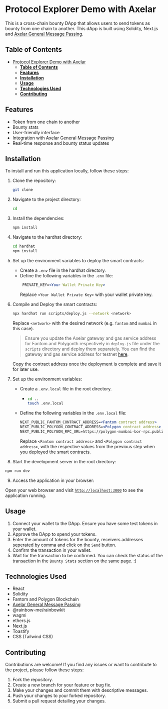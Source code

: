 # Protocol Explorer Demo with Axelar

This is a cross-chain bounty DApp that allows users to send tokens as bounty from one chain to another. This dApp is built using Solidity, Next.js and [Axelar General Message Passing](https://docs.axelar.dev/dev/general-message-passing/overview).

## **Table of Contents**

- [Protocol Explorer Demo with Axelar](#protocol-explorer-demo-with-axelar)
  - [**Table of Contents**](#table-of-contents)
  - [**Features**](#features)
  - [**Installation**](#installation)
  - [**Usage**](#usage)
  - [**Technologies Used**](#technologies-used)
  - [**Contributing**](#contributing)

## **Features**

- Token from one chain to another
- Bounty stats
- User-friendly interface
- Integration with Axelar General Message Passing
- Real-time response and bounty status updates

## **Installation**

To install and run this application locally, follow these steps:

1. Clone the repository:

   ```bash
   git clone 
   ```

2. Navigate to the project directory:

   ```bash
   cd 
   ```

3. Install the dependencies:

   ```bash
   npm install
   ```

4. Navigate to the hardhat directory:

   ```bash
   cd hardhat
   npm install
   ```

5. Set up the environment variables to deploy the smart contracts:

   - Create a `.env` file in the hardhat directory.
   - Define the following variables in the `.env` file:
     ```apache
      PRIVATE_KEY=<Your Wallet Private Key>
     ```
     Replace `<Your Wallet Private Key>` with your wallet private key.

6. Compile and Deploy the smart contracts:

   ```bash
   npx hardhat run scripts/deploy.js --network <network>
   ```

   Replace `<network>` with the desired network (e.g. `fantom` and `mumbai` in this case).

   > Ensure you update the Axelar gateway and gas service address for Fantom and Polygonth respectively in `deploy.js` file under the `scripts` directory and deploy them separately. You can find the gateway and gas service address for testnet [here](https://docs.axelar.dev/resources/testnet).

   Copy the contract address once the deployment is complete and save it for later use.

7. Set up the environment variables:

   - Create a `.env.local` file in the root directory.
     - ```bash
       cd ..
       touch .env.local
       ```
   - Define the following variables in the `.env.local` file:
     ```apache
     NEXT_PUBLIC_FANTOM_CONTRACT_ADDRESS=<Fantom contract address>
     NEXT_PUBLIC_POLYGON_CONTRACT_ADDRESS=<Polygon contract address>
     NEXT_PUBLIC_POLYGON_RPC_URL=https://polygon-mumbai-bor-rpc.publicnode.com
     ```
     Replace `<Fantom contract address>` and `<Polygon contract address>`, with the respective values from the previous step when you deployed the smart contracts.

8. Start the development server in the root directory:

```bash
npm run dev
```

9.  Access the application in your browser:

Open your web browser and visit [`http://localhost:3000`](http://localhost:3000) to see the application running.

## **Usage**

1. Connect your wallet to the DApp. Ensure you have some test tokens in your wallet.
2. Approve the DApp to spend your tokens.
3. Enter the amount of tokens for the bounty, receivers addresses seperated by comma and click on the `Send` button.
4. Confirm the transaction in your wallet.
5. Wait for the transaction to be confirmed. You can check the status of the transaction in the `Bounty Stats` section on the same page. :)

## **Technologies Used**

- React
- Solidity
- Fantom and Polygon Blockchain
- [Axelar General Message Passing](https://docs.axelar.dev/dev/general-message-passing/overview)
- @rainbow-me/rainbowkit
- wagmi
- ethers.js
- Next.js
- Toastify
- CSS (Tailwind CSS)

## **Contributing**

Contributions are welcome! If you find any issues or want to contribute to the project, please follow these steps:

1. Fork the repository.
2. Create a new branch for your feature or bug fix.
3. Make your changes and commit them with descriptive messages.
4. Push your changes to your forked repository.
5. Submit a pull request detailing your changes.
